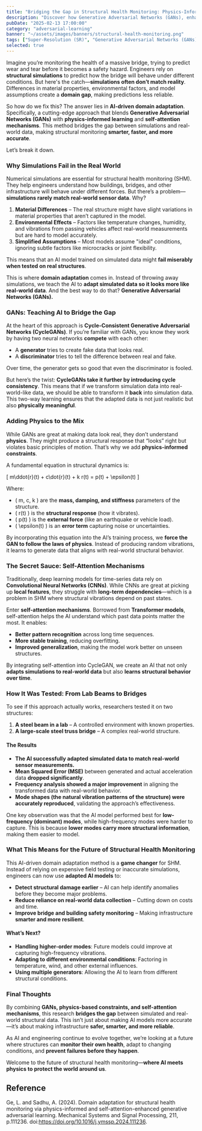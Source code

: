 ```yaml
---
title: "Bridging the Gap in Structural Health Monitoring: Physics-Informed Domain Adaptation with GANs"
description: "Discover how Generative Adversarial Networks (GANs), enhanced with physics-informed learning and self-attention mechanisms, are revolutionizing structural health monitoring (SHM) by bridging the gap between simulated and real-world data."
pubDate: "2025-02-13 17:00:00"
category: "adversarial-learning"
banner: "~/assets/images/banners/structural-health-monitoring.png"
tags: ["Super-Resolution (SR)", "Generative Adversarial Networks (GANs)", "Self-Distillation", "Computer Vision", "Image Restoration", "Deep Learning"]
selected: true
---
```



Imagine you’re monitoring the health of a massive bridge, trying to predict wear and tear before it becomes a safety hazard. Engineers rely on **structural simulations** to predict how the bridge will behave under different conditions. But here's the catch—**simulations often don’t match reality**. Differences in material properties, environmental factors, and model assumptions create a **domain gap**, making predictions less reliable.

So how do we fix this? The answer lies in **AI-driven domain adaptation**. Specifically, a cutting-edge approach that blends **Generative Adversarial Networks (GANs)** with **physics-informed learning** and **self-attention mechanisms**. This method bridges the gap between simulations and real-world data, making structural monitoring **smarter, faster, and more accurate**.

Let’s break it down.


### **Why Simulations Fail in the Real World**
Numerical simulations are essential for structural health monitoring (SHM). They help engineers understand how buildings, bridges, and other infrastructure will behave under different forces. But there’s a problem—**simulations rarely match real-world sensor data**. Why?

1. **Material Differences** – The real structure might have slight variations in material properties that aren’t captured in the model.
2. **Environmental Effects** – Factors like temperature changes, humidity, and vibrations from passing vehicles affect real-world measurements but are hard to model accurately.
3. **Simplified Assumptions** – Most models assume "ideal" conditions, ignoring subtle factors like microcracks or joint flexibility.

This means that an AI model trained on simulated data might **fail miserably when tested on real structures**.

This is where **domain adaptation** comes in. Instead of throwing away simulations, we teach the AI to **adapt simulated data so it looks more like real-world data**. And the best way to do that? **Generative Adversarial Networks (GANs).**


### **GANs: Teaching AI to Bridge the Gap**
At the heart of this approach is **Cycle-Consistent Generative Adversarial Networks (CycleGANs)**. If you’re familiar with GANs, you know they work by having two neural networks **compete** with each other:
- A **generator** tries to create fake data that looks real.
- A **discriminator** tries to tell the difference between real and fake.

Over time, the generator gets so good that even the discriminator is fooled.

But here’s the twist: **CycleGANs take it further by introducing cycle consistency**. This means that if we transform simulation data into real-world-like data, we should be able to transform it **back** into simulation data. This two-way learning ensures that the adapted data is not just realistic but also **physically meaningful**.

### **Adding Physics to the Mix**
While GANs are great at making data look real, they don’t understand **physics**. They might produce a structural response that “looks” right but violates basic principles of motion. That’s why we add **physics-informed constraints**.

A fundamental equation in structural dynamics is:

\[
m\ddot{r}(t) + c\dot{r}(t) + k r(t) = p(t) + \epsilon(t)
\]

Where:
- \( m, c, k \) are the **mass, damping, and stiffness** parameters of the structure.
- \( r(t) \) is the **structural response** (how it vibrates).
- \( p(t) \) is the **external force** (like an earthquake or vehicle load).
- \( \epsilon(t) \) is an **error term** capturing noise or uncertainties.

By incorporating this equation into the AI’s training process, we **force the GAN to follow the laws of physics**. Instead of producing random vibrations, it learns to generate data that aligns with real-world structural behavior.


### **The Secret Sauce: Self-Attention Mechanisms**
Traditionally, deep learning models for time-series data rely on **Convolutional Neural Networks (CNNs)**. While CNNs are great at picking up **local features**, they struggle with **long-term dependencies**—which is a problem in SHM where structural vibrations depend on past states.

Enter **self-attention mechanisms**. Borrowed from **Transformer models**, self-attention helps the AI understand which past data points matter the most. It enables:
- **Better pattern recognition** across long time sequences.
- **More stable training**, reducing overfitting.
- **Improved generalization**, making the model work better on unseen structures.

By integrating self-attention into CycleGAN, we create an AI that not only **adapts simulations to real-world data** but also **learns structural behavior over time**.


### **How It Was Tested: From Lab Beams to Bridges**
To see if this approach actually works, researchers tested it on two structures:
1. **A steel beam in a lab** – A controlled environment with known properties.
2. **A large-scale steel truss bridge** – A complex real-world structure.

#### **The Results**
- **The AI successfully adapted simulated data to match real-world sensor measurements.**
- **Mean Squared Error (MSE)** between generated and actual acceleration data **dropped significantly**.
- **Frequency analysis showed a major improvement** in aligning the transformed data with real-world behavior.
- **Mode shapes (the natural vibration patterns of the structure) were accurately reproduced**, validating the approach’s effectiveness.

One key observation was that the AI model performed best for **low-frequency (dominant) modes**, while high-frequency modes were harder to capture. This is because **lower modes carry more structural information**, making them easier to model.


### **What This Means for the Future of Structural Health Monitoring**
This AI-driven domain adaptation method is a **game changer** for SHM. Instead of relying on expensive field testing or inaccurate simulations, engineers can now use **adapted AI models** to:
- **Detect structural damage earlier** – AI can help identify anomalies before they become major problems.
- **Reduce reliance on real-world data collection** – Cutting down on costs and time.
- **Improve bridge and building safety monitoring** – Making infrastructure **smarter and more resilient**.

#### **What’s Next?**
- **Handling higher-order modes**: Future models could improve at capturing high-frequency vibrations.
- **Adapting to different environmental conditions**: Factoring in temperature, wind, and other external influences.
- **Using multiple generators**: Allowing the AI to learn from different structural conditions.


### **Final Thoughts**
By combining **GANs, physics-based constraints, and self-attention mechanisms**, this research **bridges the gap** between simulated and real-world structural data. This isn’t just about making AI models more accurate—it’s about making infrastructure **safer, smarter, and more reliable**.

As AI and engineering continue to evolve together, we’re looking at a future where structures can **monitor their own health**, adapt to changing conditions, and **prevent failures before they happen**.

Welcome to the future of structural health monitoring—**where AI meets physics to protect the world around us**.


## Reference
Ge, L. and Sadhu, A. (2024). Domain adaptation for structural health monitoring via physics-informed and self-attention-enhanced generative adversarial learning. Mechanical Systems and Signal Processing, 211, p.111236. doi:https://doi.org/10.1016/j.ymssp.2024.111236.